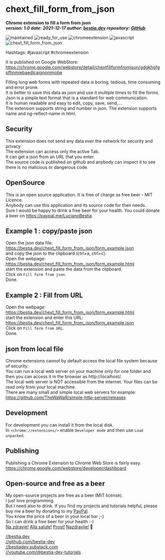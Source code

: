 <!-- markdownlint-disable MD041 -->
[//]: # (auto_md_to_doc_comments segment start A)

# chext_fill_form_from_json

**Chrome extension to fill a form from json**  
***version: 1.0  date: 2021-12-17 author: [bestia.dev](https://bestia.dev) repository: [GitHub](https://github.com/bestia-dev/chext_fill_form_from_json)***  

 ![maintained](https://img.shields.io/badge/maintained-green)
 ![ready_for_use](https://img.shields.io/badge/ready_for_use-green)
 ![chromeextension](https://img.shields.io/badge/chromeextension-yellow)
 ![javascript ](https://img.shields.io/badge/javascript-yellow)
 ![chext_fill_form_from_json](https://bestia.dev/webpage_hit_counter/get_svg_image/504794898.svg)

Hashtags: #javascript #chromeextension

It is published on Google WebStore:  
<https://chrome.google.com/webstore/detail/chextfillformfromjson/gdgkhgfgpfhnmiebaedlcaignonmjobe>  

Filling long web forms with repeated data is boring, tedious, time consuming and error prone.  
It is better to save this data as json and use it multiple times to fill the forms.  
Json is a simple text format that is a standard for web communication.  
It is human readable and easy to edit, copy, save, send,...  
The extension supports string and number in json. The extension supports name and ng-reflect-name in html.  

## Security

This extension does not send any data over the network for security and privacy.  
The extension can access only the active Tab.  
It can get a json from an URL that you enter.  
The source code is published on github and anybody can inspect it to see there is no malicious or dangerous code.  

## OpenSource

This is an open source application. It is free of charge as free beer - MIT Licence.  
Anybody can use this application and its source code for their needs.  
Sure I would be happy to drink a free beer for your health. You could donate a beer on <https://paypal.me/LucianoBestia>.

## Example 1 : copy/paste json

Open the json data file:
<https://bestia.dev/chext_fill_form_from_json/form_example.json>  
and copy the json to the clipboard (ctrl+a, ctrl+c).  
Open the webpage:  
<https://bestia.dev/chext_fill_form_from_json/form_example.html>  
start the extension and paste the data from the clipboard.  
Click on `Fill form from json`.  
Done.  

## Example 2 : Fill from URL

Open the webpage:  
<https://bestia.dev/chext_fill_form_from_json/form_example.html>  
start the extension and enter this URL:
<https://bestia.dev/chext_fill_form_from_json/form_example.json>  
Click on `Fill form from URL`.  
Done.

## json from local file

Chrome extensions cannot by default access the local file system because of security.  
You can run a local web server on your machine only for one folder and then you can access it in the browser as http://localhost/.  
The local web server is NOT accessible from the internet. Your files can be read only from your local machine.  
There are many small and simple local web servers for example: https://github.com/TheWaWaR/simple-http-server/releases  

## Development

For development you can install it from the local disk.  
In `<chrome://extensions/>` enable `Developer mode` and then use `Load unpacked`.  

## Publishing

Publishing a Chrome Extension to Chrome Web Store is fairly easy.  
<https://chrome.google.com/webstore/developer/dashboard>  

## Open-source and free as a beer

My open-source projects are free as a beer (MIT license).  
I just love programming.  
But I need also to drink. If you find my projects and tutorials helpful, please buy me a beer by donating to my [PayPal](https://paypal.me/LucianoBestia).  
You know the price of a beer in your local bar ;-)  
So I can drink a free beer for your health :-)  
[Na zdravje!](https://translate.google.com/?hl=en&sl=sl&tl=en&text=Na%20zdravje&op=translate) [Alla salute!](https://dictionary.cambridge.org/dictionary/italian-english/alla-salute) [Prost!](https://dictionary.cambridge.org/dictionary/german-english/prost) [Nazdravlje!](https://matadornetwork.com/nights/how-to-say-cheers-in-50-languages/) 🍻

[//bestia.dev](https://bestia.dev)  
[//github.com/bestia-dev](https://github.com/bestia-dev)  
[//bestiadev.substack.com](https://bestiadev.substack.com)  
[//youtube.com/@bestia-dev-tutorials](https://youtube.com/@bestia-dev-tutorials)  

[//]: # (auto_md_to_doc_comments segment end A)
